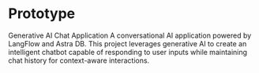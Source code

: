 # Prototype
Generative AI Chat Application A conversational AI application powered by LangFlow and Astra DB. This project leverages generative AI to create an intelligent chatbot capable of responding to user inputs while maintaining chat history for context-aware interactions.

